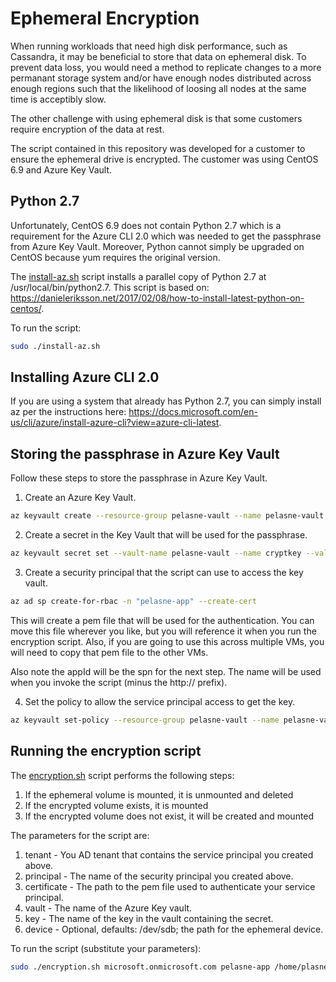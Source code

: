 # Ephemeral Encryption

When running workloads that need high disk performance, such as Cassandra, it may be beneficial to store that data on ephemeral disk. To prevent data loss, you would need a method to replicate changes to a more permanant storage system and/or have enough nodes distributed across enough regions such that the likelihood of loosing all nodes at the same time is acceptibly slow.

The other challenge with using ephemeral disk is that some customers require encryption of the data at rest.

The script contained in this repository was developed for a customer to ensure the ephemeral drive is encrypted. The customer was using CentOS 6.9 and Azure Key Vault.

## Python 2.7

Unfortunately, CentOS 6.9 does not contain Python 2.7 which is a requirement for the Azure CLI 2.0 which was needed to get the passphrase from Azure Key Vault. Moreover, Python cannot simply be upgraded on CentOS because yum requires the original version.

The [install-az.sh](install-az.sh) script installs a parallel copy of Python 2.7 at /usr/local/bin/python2.7. This script is based on: https://danieleriksson.net/2017/02/08/how-to-install-latest-python-on-centos/.

To run the script:

```bash
sudo ./install-az.sh
```

## Installing Azure CLI 2.0

If you are using a system that already has Python 2.7, you can simply install az per the instructions here: https://docs.microsoft.com/en-us/cli/azure/install-azure-cli?view=azure-cli-latest.

## Storing the passphrase in Azure Key Vault

Follow these steps to store the passphrase in Azure Key Vault.

1. Create an Azure Key Vault.

```bash
az keyvault create --resource-group pelasne-vault --name pelasne-vault
```

2. Create a secret in the Key Vault that will be used for the passphrase.

```bash
az keyvault secret set --vault-name pelasne-vault --name cryptkey --value password
```

3. Create a security principal that the script can use to access the key vault.

```bash
az ad sp create-for-rbac -n "pelasne-app" --create-cert
```

This will create a pem file that will be used for the authentication. You can move this file wherever you like, but you will reference it when you run the encryption script. Also, if you are going to use this across multiple VMs, you will need to copy that pem file to the other VMs.

Also note the appId will be the spn for the next step. The name will be used when you invoke the script (minus the http:// prefix).

4. Set the policy to allow the service principal access to get the key.

```bash
az keyvault set-policy --resource-group pelasne-vault --name pelasne-vault --spn e6910c60-eb9d-4800-b245-c3cbb48ecba1 --secret-permissions get
```

## Running the encryption script

The [encryption.sh](encryption.sh) script performs the following steps:

1. If the ephemeral volume is mounted, it is unmounted and deleted
2. If the encrypted volume exists, it is mounted
3. If the encrypted volume does not exist, it will be created and mounted

The parameters for the script are:

1. tenant - You AD tenant that contains the service principal you created above.
2. principal - The name of the security principal you created above.
3. certificate - The path to the pem file used to authenticate your service principal.
4. vault - The name of the Azure Key vault.
5. key - The name of the key in the vault containing the secret.
6. device - Optional, defaults: /dev/sdb; the path for the ephemeral device.

To run the script (substitute your parameters):

```bash
sudo ./encryption.sh microsoft.onmicrosoft.com pelasne-app /home/plasne/tmpECU54D.pem pelasne-vault cryptkey
```
